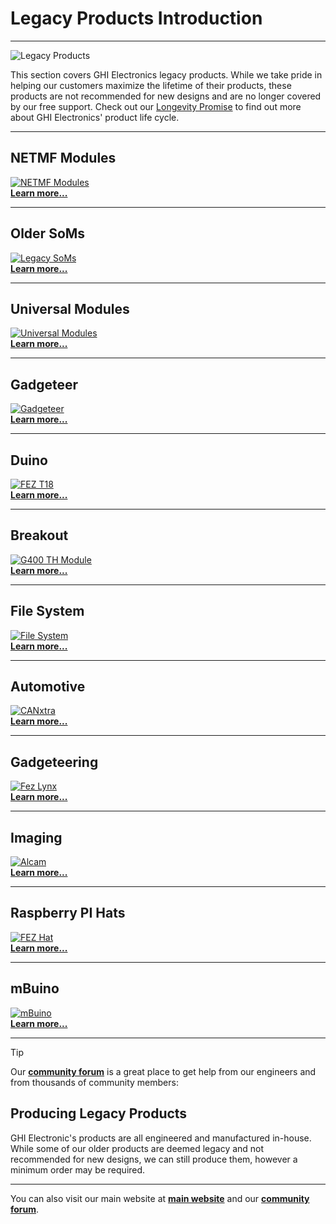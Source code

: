 # Legacy Products Introduction
---
![Legacy Products](images/legacy-soms.jpg)

This section covers GHI Electronics legacy products. While we take pride in helping our customers maximize the lifetime of their products, these products are not recommended for new designs and are no longer covered by our free support. Check out our [Longevity Promise](https://new.ghielectronics.com/longevity/) to find out more about GHI Electronics' product life cycle.

---
## NETMF Modules
[![NETMF Modules](../images/netmf-modules.jpg)](../netmf/intro.md) 
</br> [**Learn more...**](../netmf/intro.md) 

---
## Older SoMs
[![Legacy SoMs](images/legacy-noborder.jpg)](som.md) 
</br> [**Learn more...**](som.md) 

---
## Universal Modules
[![Universal Modules](../../images/uc5550-noborder.jpg)](../ucm/intro.md)
</br> [**Learn more...**](../ucm/intro.md) 

---
## Gadgeteer
 [![Gadgeteer](../gadgeteer/images/gadgeteer.jpg)](../gadgeteer/intro.md) 
</br> [**Learn more...**](../gadgeteer/intro.md) 

---
## Duino
[![FEZ T18](../duino/images/fez-noborder.jpg)](../duino/intro.md)
</br> [**Learn more...**](../duino/intro.md)  

---
## Breakout
[![G400 TH Module](../breakout/images/g400th.jpg)](../breakout/intro.md)
</br> [**Learn more...**](../breakout/intro.md)

---
## File System
[![File System](../filesystem/images/file-system.jpg)](../filesystem/intro.md)
</br> [**Learn more...**](../filesystem/intro.md) 

---
## Automotive
[![CANxtra](../images/canxtra.jpg)](../automotive.md) 
</br> [**Learn more...**](../automotive.md) 

---
## Gadgeteering
[![Fez Lynx](../images/fez-lynx-sm.jpg)](../gadgeteering.md)
</br> [**Learn more...**](../gadgeteering.md) 

---
## Imaging
[![Alcam](../images/alcam-sm.jpg)](../imaging.md)
</br> [**Learn more...**](../imaging.md) 

---
## Raspberry PI Hats
[![FEZ Hat](../images/fez-hat.jpg)](../raspberrypi-hats.md)
</br> [**Learn more...**](../raspberrypi-hats.md) 

---
## mBuino
[![mBuino](../images/mbuino-sm.jpg)](../mbuino.md)
</br> [**Learn more...**](../mbuino.md)  

---

> [!Tip]
> Our [**community forum**](https://forums.ghielectronics.com/) is a great place to get help from our engineers and from thousands of community members: 

## Producing Legacy Products

GHI Electronic's products are all engineered and manufactured in-house.  While some of our older products are deemed legacy and not recommended for new designs, we can still produce them, however a minimum order may be required.

---

You can also visit our main website at [**main website**](http://www.ghielectronics.com) and our  [**community forum**](https://forums.ghielectronics.com/).